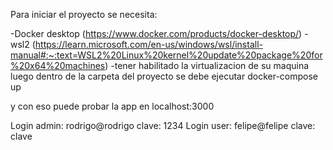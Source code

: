 Para iniciar el proyecto se necesita:

-Docker desktop (https://www.docker.com/products/docker-desktop/)
-wsl2 (https://learn.microsoft.com/en-us/windows/wsl/install-manual#:~:text=WSL2%20Linux%20kernel%20update%20package%20for%20x64%20machines)
-tener habilitado la virtualizacion de su maquina
luego dentro de la carpeta del proyecto se debe ejecutar docker-compose up

y con eso puede probar la app en localhost:3000

Login admin: rodrigo@rodrigo clave: 1234
Login user: felipe@felipe clave: clave